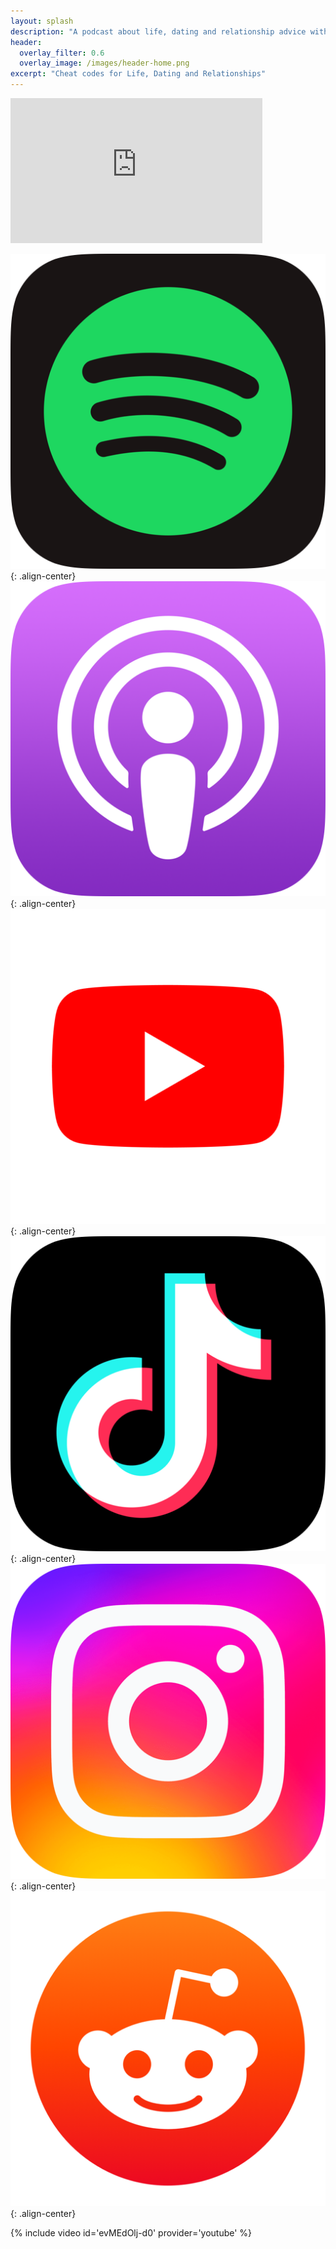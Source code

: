```yaml
---
layout: splash
description: "A podcast about life, dating and relationship advice with a kink twist"
header:
  overlay_filter: 0.6
  overlay_image: /images/header-home.png
excerpt: "Cheat codes for Life, Dating and Relationships"
---
```


<iframe src="https://open.spotify.com/embed/show/3XjoipCU3QzeIaQAAQpBdW" width="80%" height="232" frameBorder="0" allowtransparency='true' allow="encrypted-media"></iframe>


[![Spotify](/images/spotify.png)](https://open.spotify.com/show/3XjoipCU3QzeIaQAAQpBdW){: .align-center}
[![Apple](/images/apple.png)](https://podcasts.apple.com/us/podcast/sucias-are-my-favorite/id1548173787){: .align-center}
[![YouTube](/images/yt.png)](https://youtube.com/channel/UCgYSjBmIL3nkxBon4f0Gl_Q){: .align-center}
[![TikTok](/images/tiktok.png)](https://www.tiktok.com/@sucias.are.my.favorite){: .align-center}
[![Intagram](/images/ig.png)](https://instagram.com/sucias.are.my.favorite){: .align-center}
[![Reddit](/images/reddit.png)](https://www.reddit.com/user/suciasaremyfavorite/comments/){: .align-center}

{% include video id='evMEdOlj-d0' provider='youtube' %}
